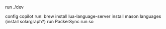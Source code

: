 run ./dev


config copilot
run: brew install lua-language-server
install mason languages (install solargraph?)
run PackerSync
run so

